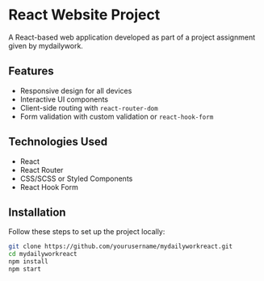 # React Website Project

A React-based web application developed as part of a project assignment given by mydailywork.

## Features

- Responsive design for all devices
- Interactive UI components
- Client-side routing with `react-router-dom`
- Form validation with custom validation or `react-hook-form`

## Technologies Used

- React
- React Router
- CSS/SCSS or Styled Components
- React Hook Form

## Installation

Follow these steps to set up the project locally:

```bash
git clone https://github.com/yourusername/mydailyworkreact.git
cd mydailyworkreact
npm install
npm start
